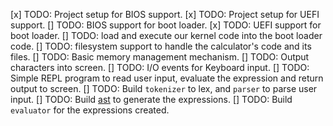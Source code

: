 [x] TODO: Project setup for BIOS support.
[x] TODO: Project setup for UEFI support.
[] TODO: BIOS support for boot loader.
[x] TODO: UEFI support for boot loader.
[] TODO: load and execute our kernel code into the boot loader code.
[] TODO: filesystem support to handle the calculator's code and its files.
[] TODO: Basic memory management mechanism.
[] TODO: Output characters into screen.
[] TODO: I/O events for Keyboard input.
[] TODO: Simple REPL program to read user input, evaluate the expression and return output to screen.
[] TODO: Build `tokenizer` to lex, and `parser` to parse user input.
[] TODO: Build [ast](https://en.wikipedia.org/wiki/Abstract_syntax_tree) to generate the expressions.
[] TODO: Build `evaluator` for the expressions created.

